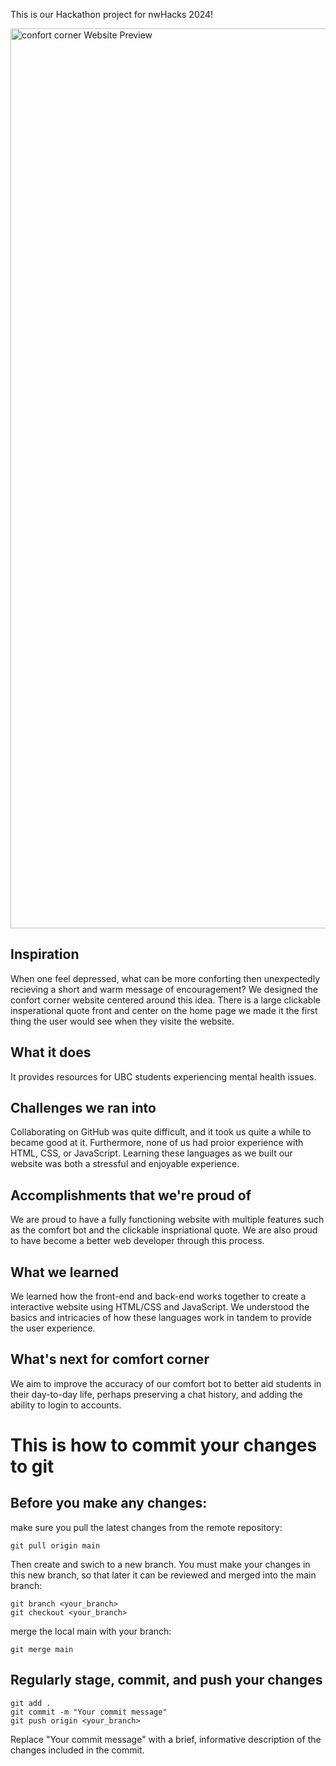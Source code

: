 This is our Hackathon project for nwHacks 2024!

<img width="1440" alt="confort corner Website Preview" src="https://github.com/johnny-581/Hackathon-Project-1/assets/57878133/063bf8be-227e-4d86-953c-a1d6c92c3b24">

## Inspiration

When one feel depressed, what can be more conforting then unexpectedly recieving a short and warm message of encouragement? We designed the confort corner website centered around this idea. There is a large clickable insperational quote front and center on the home page we made it the first thing the user would see when they visite the website.

## What it does

It provides resources for UBC students experiencing mental health issues.

## Challenges we ran into

Collaborating on GitHub was quite difficult, and it took us quite a while to became good at it. Furthermore, none of us had proior experience with HTML, CSS, or JavaScript. Learning these languages as we built our website was both a stressful and enjoyable experience.

## Accomplishments that we're proud of

We are proud to have a fully functioning website with multiple features such as the comfort bot and the clickable inspriational quote. We are also proud to have become a better web developer through this process.

## What we learned

We learned how the front-end and back-end works together to create a interactive website using HTML/CSS and JavaScript. We understood the basics and intricacies of how these languages work in tandem to provide the user experience.

## What's next for comfort corner

We aim to improve the accuracy of our comfort bot to better aid students in their day-to-day life, perhaps preserving a chat history, and adding the ability to login to accounts.



# This is how to commit your changes to git

## Before you make any changes:
make sure you pull the latest changes from the remote repository:  
```
git pull origin main
```
Then create and swich to a new branch. You must make your changes in this new branch, so that later it can be reviewed and merged into the main branch:
```
git branch <your_branch>
git checkout <your_branch>
``` 
merge the local main with your branch:
```
git merge main
```

## Regularly stage, commit, and push your changes
```
git add .
git commit -m "Your commit message"
git push origin <your_branch>
```
Replace "Your commit message" with a brief, informative description of the changes included in the commit.
